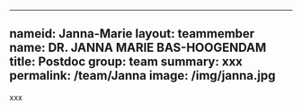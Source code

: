 
---
nameid: Janna-Marie
layout: teammember
name: DR. JANNA MARIE BAS-HOOGENDAM
title: Postdoc
group: team
summary: xxx
permalink: /team/Janna
image: /img/janna.jpg
---

xxx
